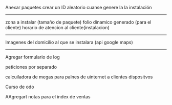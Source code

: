 Anexar paquetes 
crear un ID aleatorio cuanse genere la la instalación
____________________________________________________
zona a instalar (tamaño de paquete) 
folio dinamico generado (para el cliente)
horario de atencion al cliente(instalacion)


--------------------------------------
Imagenes del domicilio al que se instalara (api google maps)

----------------------------------------
Agregar formulario de log



peticiones por separado 




calcuiladora de megas 
para palnes de uinternet a clientes 
dispositvos 



Curso de odo


AAgregart notas para el index de ventas 


 
























